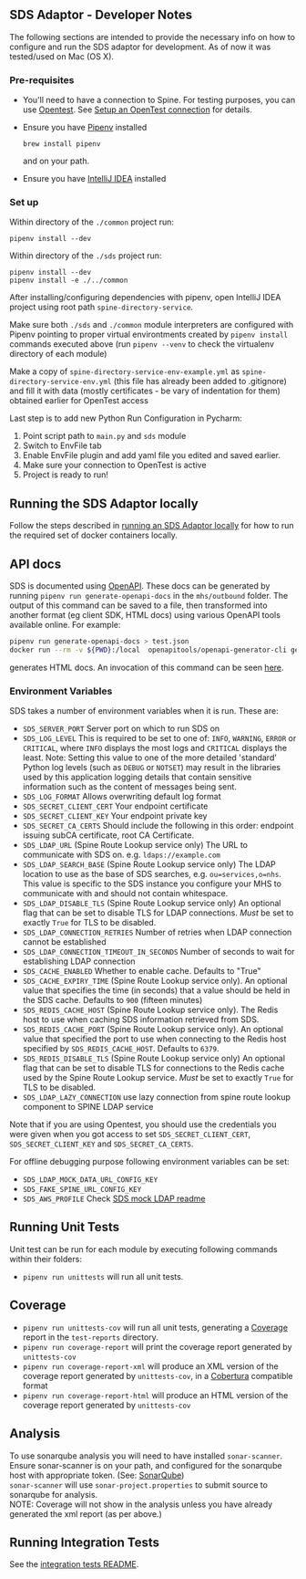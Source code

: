 ## SDS Adaptor - Developer Notes

The following sections are intended to provide the necessary info on how to configure and run the SDS adaptor for development. As of now it was tested/used on Mac (OS X).

### Pre-requisites

* You'll need to have a connection to Spine. For testing purposes, you can use [Opentest](https://nhs-digital-opentest.github.io/Welcome/index.html).
See [Setup an OpenTest connection](../setup-opentest.md) for details.

* Ensure you have [Pipenv](https://docs.pipenv.org/en/latest/) installed
  ```
  brew install pipenv
  ```
  and on your path.

* Ensure you have [IntelliJ IDEA](https://www.jetbrains.com/idea/) installed

### Set up

Within directory of the `./common` project run:
```
pipenv install --dev
```
Within directory of the `./sds` project run:
```
pipenv install --dev
pipenv install -e ./../common
```
After installing/configuring dependencies with pipenv, open IntelliJ IDEA project using root path `spine-directory-service`.

Make sure both `./sds` and `./common` module interpreters are configured with Pipenv pointing to proper virtual environtments created by `pipenv install` commands executed above (run `pipenv --venv` to check the virtualenv directory of each module)

Make a copy of `spine-directory-service-env-example.yml` as `spine-directory-service-env.yml` (this file has already been added to .gitignore) and fill it with data (mostly certificates - be vary of indentation for them) obtained earlier for OpenTest access

Last step is to add new Python Run Configuration in Pycharm:
1. Point script path to `main.py` and `sds` module
2. Switch to EnvFile tab
3. Enable EnvFile plugin and add yaml file you edited and saved earlier.
4. Make sure your connection to OpenTest is active
4. Project is ready to run!

## Running the SDS Adaptor locally
Follow the steps described in
[running an SDS Adaptor locally](running-sds-adaptor-locally.md) for how to run the required set of docker containers locally.

## API docs
<!-- TODO: update to point to generator -->
SDS is documented using
[OpenAPI](https://spec.openapis.org/oas/v3.0.2). These docs can be generated by running `pipenv run generate-openapi-docs` in
the `mhs/outbound` folder. The output of this command can be saved to a file, then transformed into another format (eg client
SDK, HTML docs) using various OpenAPI tools available online. For example:

```bash
pipenv run generate-openapi-docs > test.json
docker run --rm -v ${PWD}:/local  openapitools/openapi-generator-cli generate -g html -i /local/test.json -o /local/out/html
```

generates HTML docs. An invocation of this command can be seen
[here](https://htmlpreview.github.io/?https://github.com/nhsconnect/integration-adaptors/blob/develop/mhs/outbound/openapi-docs.html).

### Environment Variables
SDS takes a number of environment variables when it is run. These are:
* `SDS_SERVER_PORT` Server port on which to run SDS on
* `SDS_LOG_LEVEL` This is required to be set to one of: `INFO`, `WARNING`, `ERROR` or `CRITICAL`, where `INFO` displays
the most logs and `CRITICAL` displays the least. Note: Setting this value to one of the more detailed 'standard' Python
log levels (such as `DEBUG` or `NOTSET`) may result in the libraries used by this application logging details that
contain sensitive information such as the content of messages being sent.
* `SDS_LOG_FORMAT` Allows overwriting default log format <!-- TODO update after logging refactor -->
* `SDS_SECRET_CLIENT_CERT` Your endpoint certificate
* `SDS_SECRET_CLIENT_KEY` Your endpoint private key
* `SDS_SECRET_CA_CERTS` Should include the following in this order: endpoint issuing subCA certificate, root CA Certificate.
* `SDS_LDAP_URL` (Spine Route Lookup service only) The URL to communicate with SDS on. e.g. `ldaps://example.com`
* `SDS_LDAP_SEARCH_BASE` (Spine Route Lookup service only) The LDAP location to use as the base of SDS searches, e.g. `ou=services,o=nhs`. This value is specific to the SDS instance you configure your MHS to communicate with and should not contain whitespace.
* `SDS_LDAP_DISABLE_TLS` (Spine Route Lookup service only) An optional flag that can be set to disable TLS for LDAP
connections. *Must* be set to exactly `True` for TLS to be disabled.
* `SDS_LDAP_CONNECTION_RETRIES` Number of retries when LDAP connection cannot be established
* `SDS_LDAP_CONNECTION_TIMEOUT_IN_SECONDS` Number of seconds to wait for establishing LDAP connection
* `SDS_CACHE_ENABLED` Whether to enable cache. Defaults to "True"
* `SDS_CACHE_EXPIRY_TIME` (Spine Route Lookup service only). An optional value that specifies the time (in seconds)
that a value should be held in the SDS cache. Defaults to `900` (fifteen minutes)
* `SDS_REDIS_CACHE_HOST` (Spine Route Lookup service only). The Redis host to use when caching SDS information
retrieved from SDS.
* `SDS_REDIS_CACHE_PORT` (Spine Route Lookup service only). An optional value that specified the port to use when
connecting to the Redis host specified by `SDS_REDIS_CACHE_HOST`. Defaults to `6379`.
* `SDS_REDIS_DISABLE_TLS` (Spine Route Lookup service only) An optional flag that can be set to disable TLS for
connections to the Redis cache used by the Spine Route Lookup service. *Must* be set to exactly `True` for TLS to be
disabled.
* `SDS_LDAP_LAZY_CONNECTION` use lazy connection from spine route lookup component to SPINE LDAP service

Note that if you are using Opentest, you should use the credentials you were given when you got access to set `SDS_SECRET_CLIENT_CERT`, `SDS_SECRET_CLIENT_KEY` and `SDS_SECRET_CA_CERTS`.

For offline debugging purpose following environment variables can be set:
* `SDS_LDAP_MOCK_DATA_URL_CONFIG_KEY`
* `SDS_FAKE_SPINE_URL_CONFIG_KEY`
* `SDS_AWS_PROFILE`
Check [SDS mock LDAP readme](sds/sds-mock-ldap.md)

## Running Unit Tests
Unit test can be run for each module by executing following commands within their folders:
- `pipenv run unittests` will run all unit tests.

## Coverage
- `pipenv run unittests-cov` will run all unit tests, generating a [Coverage](https://coverage.readthedocs.io/) report
in the `test-reports` directory.
- `pipenv run coverage-report` will print the coverage report generated by `unittests-cov`
- `pipenv run coverage-report-xml` will produce an XML version of the coverage report generated by `unittests-cov`, in a
[Cobertura](http://cobertura.github.io/cobertura/) compatible format
- `pipenv run coverage-report-html` will produce an HTML version of the coverage report generated by `unittests-cov`

## Analysis
<!-- TODO: verify commands -->
To use sonarqube analysis you will need to have installed `sonar-scanner`. \
Ensure sonar-scanner is on your path, and configured for the sonarqube host with appropriate token.
 (See: [SonarQube](https://gpitbjss.atlassian.net/wiki/x/XQFfXQ))\
`sonar-scanner` will use `sonar-project.properties` to submit source to sonarqube for analysis. \
NOTE: Coverage will not show in the analysis unless you have already generated the xml report (as per above.)

## Running Integration Tests
See the [integration tests README](../integration-tests/README.md).
